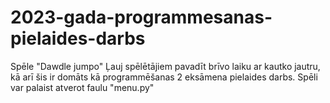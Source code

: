 # 2023-gada-programmesanas-pielaides-darbs
Spēle "Dawdle jumpo" 
Ļauj spēlētājiem pavadīt brīvo laiku ar kautko jautru, kā arī šis ir domāts kā programmēšanas 2 eksāmena pielaides darbs.
Spēli var palaist atverot faulu "menu.py"
